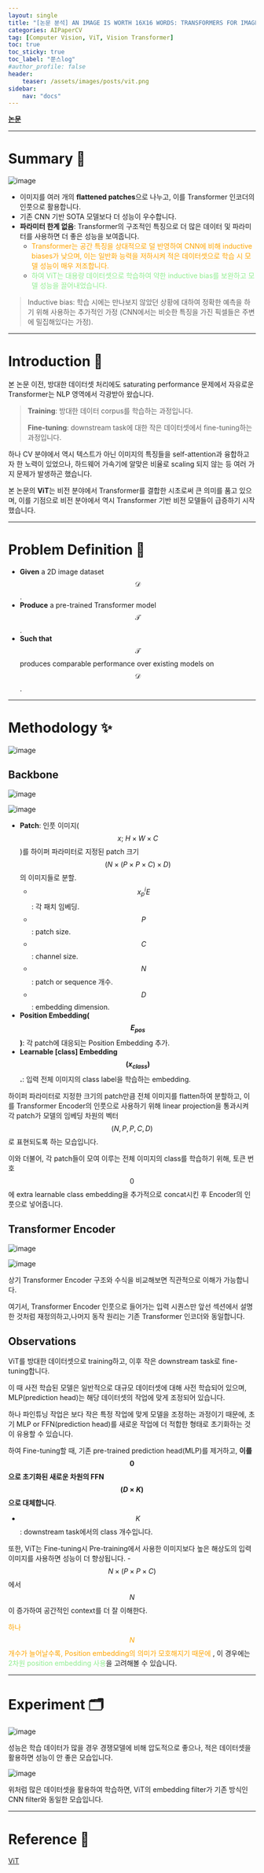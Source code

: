```yaml
---
layout: single
title: "[논문 분석] AN IMAGE IS WORTH 16X16 WORDS: TRANSFORMERS FOR IMAGE RECOGNITION AT SCALE"
categories: AIPaperCV
tag: [Computer Vision, ViT, Vision Transformer]
toc: true
toc_sticky: true
toc_label: "쭌스log"
#author_profile: false
header:
    teaser: /assets/images/posts/vit.png
sidebar:
    nav: "docs"
---
```


[**논문**](https://arxiv.org/pdf/2010.11929.pdf)

****
# Summary 📌
![image](https://github.com/hchoi256/ai-boot-camp/assets/39285147/8204eabe-c472-4f9b-b289-f2c22c8f41b3)

- 이미지를 여러 개의 **flattened patches**으로 나누고, 이를 Transformer 인코더의 인풋으로 활용합니다.
- 기존 CNN 기반 SOTA 모델보다 더 성능이 우수합니다.
- **파라미터 한계 없음**: Transformer의 구조적인 특징으로 더 많은 데이터 및 파라미터를 사용하면 더 좋은 성능을 보여줍니다.
    - <span style="color:orange"> Transformer는 공간 특징을 상대적으로 덜 반영하여 CNN에 비해 inductive biases가 낮으며, 이는 일반화 능력을 저하시켜 적은 데이터셋으로 학습 시 모델 성능이 매우 저조합니다. </span>
    - <span style="color:lightgreen"> 하여 ViT는 대용량 데이터셋으로 학습하여 약한 inductive bias를 보완하고 모델 성능을 끌어내었습니다. </span>

> Inductive bias: 학습 시에는 만나보지 않았던 상황에 대하여 정확한 예측을 하기 위해 사용하는 추가적인 가정 (CNN에서는 비슷한 특징을 가진 픽셀들은 주변에 밀집해있다는 가정).

****
# Introduction 🙌
본 논문 이전, 방대한 데이터셋 처리에도 saturating performance 문제에서 자유로운 Transformer는 NLP 영역에서 각광받아 왔습니다.

> **Training**: 방대한 데이터 corpus를 학습하는 과정입니다.
>
> **Fine-tuning**: downstream task에 대한 작은 데이터셋에서 fine-tuning하는 과정입니다.

하나 CV 분야에서 역시 텍스트가 아닌 이미지의 특징들을 self-attention과 융합하고자 한 노력이 있었으나, 하드웨어 가속기에 알맞은 비율로 scaling 되지 않는 등 여러 가지 문제가 발생하곤 했습니다.

본 논문의 **ViT**는 비전 분야에서 Transformer를 결합한 시초로써 큰 의미를 품고 있으며, 이를 기점으로 비전 분야에서 역시 Transformer 기반 비전 모델들이 급증하기 시작했습니다.

****
# Problem Definition 🧿
- **Given** a 2D image dataset $$\mathcal{D}$$.
- **Produce** a pre-trained Transformer model $$\mathcal{T}$$.
- **Such that** $$\mathcal{T}$$ produces comparable performance over existing models on $$\mathcal{D}$$.

****
# Methodology ✨
![image](https://github.com/hchoi256/ai-boot-camp/assets/39285147/8204eabe-c472-4f9b-b289-f2c22c8f41b3)

## Backbone
![image](https://github.com/hchoi256/ai-boot-camp/assets/39285147/3e9bec0d-d004-45c8-b1bd-2aef9fd2ca4b)

![image](https://github.com/hchoi256/ai-boot-camp/assets/39285147/52f6540c-a22f-4a36-b8ae-ae1fc862f0dc)

- **Patch**: 인풋 이미지($$x;\ H \times W \times C$$)를 하이퍼 파라미터로 지정된 patch 크기$$(N \times(P \times P \times C) \times D)$$의 이미지들로 분할.
    - $$x^i_pE$$: 각 패치 임베딩.
    - $$P$$: patch size.
    - $$C$$: channel size.
    - $$N$$: patch or sequence 개수.
    - $$D$$: embedding dimension.
- **Position Embedding($$E_{pos}$$)**: 각 patch에 대응되는 Position Embedding 추가.
- **Learnable [class] Embedding $$(x_{class})$$.**: 입력 전체 이미지의 class label을 학습하는 embedding. 

하이퍼 파라미터로 지정한 크기의 patch만큼 전체 이미지를 flatten하여 분할하고, 이를 Transformer Encoder의 인풋으로 사용하기 위해 linear projection을 통과시켜 각 patch가 모델의 임베딩 차원의 벡터$$(N,P,P,C,D)$$로 표현되도록 하는 모습입니다.

이와 더불어, 각 patch들이 모여 이루는 전체 이미지의 class를 학습하기 위해, 토큰 번호 $$0$$에 extra learnable class embedding을 추가적으로 concat시킨 후 Encoder의 인풋으로 넣어줍니다.

## Transformer Encoder
![image](https://github.com/hchoi256/ai-boot-camp/assets/39285147/885bd53b-e9e4-49d8-beef-29fe5d502c6a)

![image](https://github.com/hchoi256/ai-boot-camp/assets/39285147/fb6105a2-3c24-47fe-86db-291256c670e9)

상기 Transformer Encoder 구조와 수식을 비교해보면 직관적으로 이해가 가능합니다.

여기서, Transformer Encoder 인풋으로 들어가는 입력 시퀀스만 앞선 섹션에서 설명한 것처럼 재정의하고,나머지 동작 원리는 기존 Transformer 인코더와 동일합니다.

## Observations
ViT를 방대한 데이터셋으로 training하고, 이후 작은 downstream task로 fine-tuning합니다.

이 때 사전 학습된 모델은 일반적으로 대규모 데이터셋에 대해 사전 학습되어 있으며, MLP(prediction head)는 해당 데이터셋의 작업에 맞게 조정되어 있습니다.

하나 파인튜닝 작업은 보다 작은 특정 작업에 맞게 모델을 조정하는 과정이기 때문에, 초기 MLP or FFN(prediction head)를 새로운 작업에 더 적합한 형태로 초기화하는 것이 유용할 수 있습니다.

하여 Fine-tuning할 때, 기존 pre-trained prediction head(MLP)를 제거하고, **이를 $$0$$으로 초기화된 새로운 차원의 FFN$$(D \times K)$$으로 대체합니다**.
- $$K$$: downstream task에서의 class 개수입니다.

또한, ViT는 Fine-tuning시 Pre-training에서 사용한 이미지보다 높은 해상도의 입력 이미지를 사용하면 성능이 더 향상됩니다.
    - $$N \times (P \times P \times C)$$에서 $$N$$이 증가하여 공간적인 context를 더 잘 이해한다.

<span style="color:orange"> 하나 $$N$$ 개수가 늘어날수록, Position embedding의 의미가 모호해지기 때문에 </span>, 이 경우에는 <span style="color:lightgreen"> 2차원 position embedding 사용</span>을 고려해볼 수 있습니다.

****
# Experiment 🗂
![image](https://github.com/hchoi256/ai-boot-camp/assets/39285147/0f7a4101-3ce0-478e-a7f6-9638259a4c6a)

성능은 학습 데이터가 많을 경우 경쟁모델에 비해 압도적으로 좋으나, 적은 데이터셋을 활용하면 성능이 안 좋은 모습입니다.

![image](https://github.com/hchoi256/ai-boot-camp/assets/39285147/2607118f-5b88-497f-8731-bdb7f47f0e2f)

위처럼 많은 데이터셋을 활용하여 학습하면, ViT의 embedding filter가 기존 방식인 CNN filter와 동일한 모습입니다.

****
# Reference 🧿
[ViT](https://arxiv.org/pdf/2010.11929.pdf)
